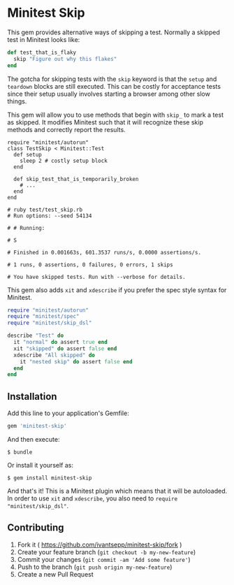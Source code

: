 # Minitest Skip

This gem provides alternative ways of skipping a test. Normally a skipped test in Minitest looks like:

```ruby
def test_that_is_flaky
  skip "Figure out why this flakes"
end
```

The gotcha for skipping tests with the `skip` keyword is that the `setup` and `teardown` blocks are still executed. This can be costly for acceptance tests since their setup usually involves starting a browser among other slow things.

This gem will allow you to use methods that begin with `skip_` to mark a test as skipped. It modifies Minitest such that it will recognize these skip methods and correctly report the results.

```
require "minitest/autorun"
class TestSkip < Minitest::Test
  def setup
    sleep 2 # costly setup block
  end

  def skip_test_that_is_temporarily_broken
    # ...
  end
end

# ruby test/test_skip.rb
# Run options: --seed 54134

# # Running:

# S

# Finished in 0.001663s, 601.3537 runs/s, 0.0000 assertions/s.

# 1 runs, 0 assertions, 0 failures, 0 errors, 1 skips

# You have skipped tests. Run with --verbose for details.
```

This gem also adds `xit` and `xdescribe` if you prefer the spec style syntax for Minitest.

```ruby
require "minitest/autorun"
require "minitest/spec"
require "minitest/skip_dsl"

describe "Test" do
  it "normal" do assert true end
  xit "skipped" do assert false end
  xdescribe "All skipped" do
    it "nested skip" do assert false end
  end
end

```

## Installation

Add this line to your application's Gemfile:

```ruby
gem 'minitest-skip'
```

And then execute:

    $ bundle

Or install it yourself as:

    $ gem install minitest-skip

And that's it! This is a Minitest plugin which means that it will be autoloaded. In order to use `xit` and `xdescribe`, you also need to `require "minitest/skip_dsl"`.

## Contributing

1. Fork it ( https://github.com/ivantsepp/minitest-skip/fork )
2. Create your feature branch (`git checkout -b my-new-feature`)
3. Commit your changes (`git commit -am 'Add some feature'`)
4. Push to the branch (`git push origin my-new-feature`)
5. Create a new Pull Request

